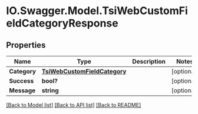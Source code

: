 # IO.Swagger.Model.TsiWebCustomFieldCategoryResponse
## Properties

Name | Type | Description | Notes
------------ | ------------- | ------------- | -------------
**Category** | [**TsiWebCustomFieldCategory**](TsiWebCustomFieldCategory.md) |  | [optional] 
**Success** | **bool?** |  | [optional] 
**Message** | **string** |  | [optional] 

[[Back to Model list]](../README.md#documentation-for-models) [[Back to API list]](../README.md#documentation-for-api-endpoints) [[Back to README]](../README.md)

